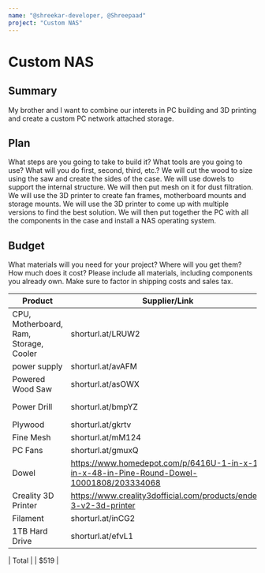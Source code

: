 ```yaml
---
name: "@shreekar-developer, @Shreepaad"
project: "Custom NAS"
---
```


# Custom NAS

## Summary

My brother and I want to combine our interets in PC building and 3D printing and create a custom PC network attached storage.

## Plan

What steps are you going to take to build it? What tools are you going to use? What will you do first, second, third, etc.?
We will cut the wood to size using the saw and create the sides of the case. We will use dowels to support the internal structure. We will then put mesh on it for dust filtration. We will use the 3D printer to create fan frames, motherboard mounts and storage mounts. We will use the 3D printer to come up with multiple versions to find the best solution. We will then put together the PC with all the components in the case and install a NAS operating system.

## Budget

What materials will you need for your project? Where will you get them? How much does it cost? Please include all materials, including components you already own. Make sure to factor in shipping costs and sales tax.

| Product         | Supplier/Link                         | Cost   |
| --------------- | ------------------------------------- | ------ |
| CPU, Motherboard, Ram, Storage, Cooler| shorturl.at/LRUW2 | $205  |
| power supply |  shorturl.at/avAFM | $32 |
| Powered Wood Saw |  shorturl.at/asOWX | Already Own |
| Power Drill |  shorturl.at/bmpYZ | Already Own |
| Plywood | shorturl.at/gkrtv | $16 |
| Fine Mesh | shorturl.at/mM124 | $8 |
| PC Fans | shorturl.at/gmuxQ | $16 |
| Dowel | https://www.homedepot.com/p/6416U-1-in-x-1-in-x-48-in-Pine-Round-Dowel-10001808/203334068 | $7 |
| Creality 3D Printer | https://www.creality3dofficial.com/products/ender-3-v2-3d-printer | $213 | (after 6% student discount and taxes)
| Filament | shorturl.at/inCG2 | $22 |
| 1TB Hard Drive | shorturl.at/efvL1 | Already Owned |


| Total           |                                       | $519 |
